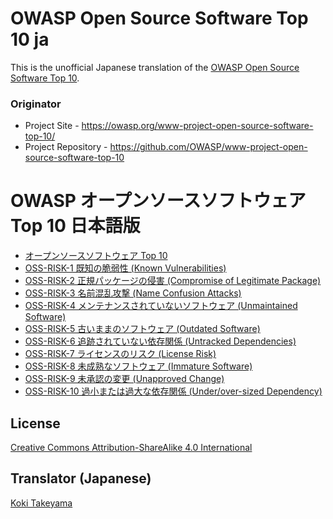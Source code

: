# OWASP Open Source Software Top 10 ja

This is the unofficial Japanese translation of the [OWASP Open Source Software Top 10](https://github.com/OWASP/www-project-open-source-software-top-10).

### Originator

- Project Site - <https://owasp.org/www-project-open-source-software-top-10/>
- Project Repository - <https://github.com/OWASP/www-project-open-source-software-top-10>

# OWASP オープンソースソフトウェア Top 10 日本語版

* [オープンソースソフトウェア Top 10](Document/index.md)
* [OSS-RISK-1 既知の脆弱性 (Known Vulnerabilities)](Document/0-1-risks/OSS1-Known-Vulnerabilities.md)
* [OSS-RISK-2 正規パッケージの侵害 (Compromise of Legitimate Package)](Document/0-1-risks/OSS2-Compromise-Legitimate-Package.md)
* [OSS-RISK-3 名前混乱攻撃 (Name Confusion Attacks)](Document/0-1-risks/OSS3-Name-Confusion-Attack.md)
* [OSS-RISK-4 メンテナンスされていないソフトウェア (Unmaintained Software)](Document/0-1-risks/OSS4-Unmaintained-Software.md)
* [OSS-RISK-5 古いままのソフトウェア (Outdated Software)](Document/0-1-risks/OSS5-Outdated-Software.md)
* [OSS-RISK-6 追跡されていない依存関係 (Untracked Dependencies)](Document/0-1-risks/OSS6-Untracked-Dependencies.md)
* [OSS-RISK-7 ライセンスのリスク (License Risk)](Document/0-1-risks/OSS7-License-Regulatory-Risks.md)
* [OSS-RISK-8 未成熟なソフトウェア (Immature Software)](Document/0-1-risks/OSS8-Immature-Software.md)
* [OSS-RISK-9 未承認の変更 (Unapproved Change)](Document/0-1-risks/OSS9-Unapproved-Change.md)
* [OSS-RISK-10 過小または過大な依存関係 (Under/over-sized Dependency)](Document/0-1-risks/OSS10-UnderOversized-Dependency.md)

## License

[Creative Commons Attribution-ShareAlike 4.0 International](https://creativecommons.org/licenses/by-sa/4.0/)

## Translator (Japanese)

[Koki Takeyama](https://github.com/coky-t)
